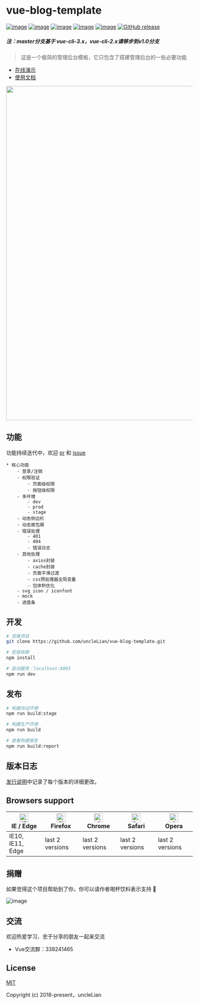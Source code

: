 # vue-blog-template

[![image](https://img.shields.io/badge/vue-2.6.8-brightgreen.svg)](https://github.com/vuejs/vue)
[![image](https://img.shields.io/badge/vue--router-3.0.2-brightgreen.svg)](https://github.com/vuejs/vue-router)
[![image](https://img.shields.io/badge/vuex-3.1.0-brightgreen.svg)](https://github.com/vuejs/vuex)
[![image](https://img.shields.io/badge/vue--cli-3.x-brightgreen.svg)](https://cli.vuejs.org/zh/)
[![image](https://img.shields.io/badge/element--ui-2.7.0-9cf.svg)](https://github.com/ElemeFE/element)
[![GitHub release](https://img.shields.io/github/release/uncleLian/vue-blog-template.svg)](https://github.com/uncleLian/vue-blog/releases)

##### 注：master分支基于 vue-cli-3.x，vue-cli-2.x请移步到v1.0分支

> 这是一个极简的管理后台模板，它只包含了搭建管理后台的一些必要功能

- [在线演示](http://template.liansixin.win)
- [使用文档](https://unclelian.github.io/vue-blog-docs/)

<img src="http://poci6sbqi.bkt.clouddn.com/vue-blog-template.png" width="900px" style="max-width: 100%;"/>

## 功能
功能持续迭代中，欢迎 [pr](https://github.com/uncleLian/vue-blog/pulls) 和 [issue](https://github.com/uncleLian/vue-blog/issues)

``` 
* 核心功能
    - 登录/注销
    - 权限验证
        - 页面级权限
        - 按钮级权限
    - 多环境
        - dev
        - prod
        - stage
    - 动态侧边栏
    - 动态面包屑
    - 错误处理
        - 401
        - 404
        - 错误日志
    - 其他处理
        - axios封装
        - cache封装
        - 页面平滑过渡
        - css预处理器全局变量
        - 包体积优化
    - svg icon / iconfont
    - mock
    - 进度条

```

## 开发
```bash
# 克隆项目
git clone https://github.com/uncleLian/vue-blog-template.git

# 安装依赖
npm install

# 启动服务：localhost:8003
npm run dev
```

## 发布
```bash
# 构建测试环境
npm run build:stage

# 构建生产环境
npm run build

# 查看构建报告
npm run build:report
```

## 版本日志
[发行说明](https://github.com/uncleLian/vue-blog-template/releases)中记录了每个版本的详细更改。

## Browsers support
| [<img src="https://raw.githubusercontent.com/alrra/browser-logos/master/src/edge/edge_48x48.png" alt="IE / Edge" width="24px" height="24px" />](http://godban.github.io/browsers-support-badges/)</br>IE / Edge | [<img src="https://raw.githubusercontent.com/alrra/browser-logos/master/src/firefox/firefox_48x48.png" alt="Firefox" width="24px" height="24px" />](http://godban.github.io/browsers-support-badges/)</br>Firefox | [<img src="https://raw.githubusercontent.com/alrra/browser-logos/master/src/chrome/chrome_48x48.png" alt="Chrome" width="24px" height="24px" />](http://godban.github.io/browsers-support-badges/)</br>Chrome | [<img src="https://raw.githubusercontent.com/alrra/browser-logos/master/src/safari/safari_48x48.png" alt="Safari" width="24px" height="24px" />](http://godban.github.io/browsers-support-badges/)</br>Safari | [<img src="https://raw.githubusercontent.com/alrra/browser-logos/master/src/opera/opera_48x48.png" alt="Opera" width="24px" height="24px" />](http://godban.github.io/browsers-support-badges/)</br>Opera |
| --------- | --------- | --------- | --------- | --------- |
| IE10, IE11, Edge| last 2 versions| last 2 versions| last 2 versions| last 2 versions

## 捐赠
如果觉得这个项目帮助到了你，你可以请作者喝杯饮料表示支持 :green_heart:

![image](http://poci6sbqi.bkt.clouddn.com/donate.jpg)

## 交流
欢迎热爱学习、忠于分享的朋友一起来交流
- Vue交流群：338241465

## License
[MIT](http://opensource.org/licenses/MIT)

Copyright (c) 2018-present，uncleLian
